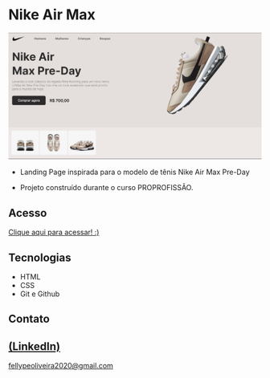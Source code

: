 # Nike Air Max

 ![preview](./.github/preview.png)
 
 - Landing Page inspirada para o modelo de tênis Nike Air Max Pre-Day

 - Projeto construído durante o curso PROPROFISSÃO.

## Acesso
 [Clique aqui para acessar! :)](https://1fellype.github.io/Shoes/)

## Tecnologias

- HTML
- CSS
- Git e Github

## Contato
[(LinkedIn)](https://www.linkedin.com/in/fellype-oliveira-920699230/)
-----
fellypeoliveira2020@gmail.com